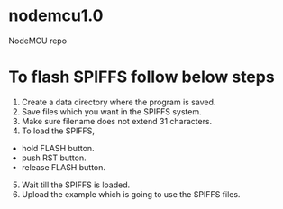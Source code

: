 # nodemcu1.0
NodeMCU repo

# To flash SPIFFS follow below steps
1. Create a data directory where the program is saved.
2. Save files which you want in the SPIFFS system.
3. Make sure filename does not extend 31 characters.
4. To load the SPIFFS,
  - hold FLASH button.
  - push RST button.
  - release FLASH button.
5. Wait till the SPIFFS is loaded.
6. Upload the example which is going to use the SPIFFS files.

